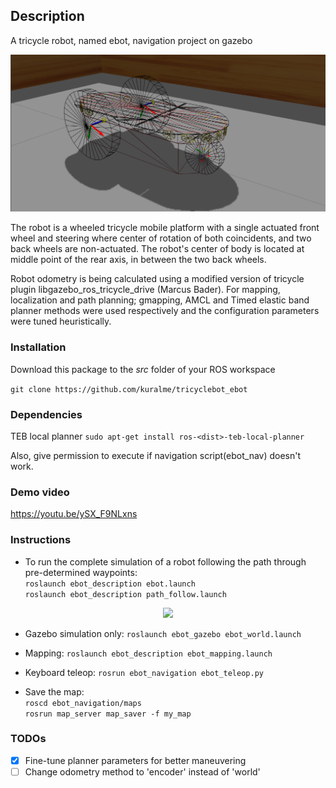 ## **Description**
A tricycle robot, named ebot, navigation project on gazebo

<p align="center">
 <img src="./images/robot_joints.png" length=".5" width=".5">
</p>

The robot is a wheeled tricycle mobile platform with a single actuated front wheel and steering where center of rotation of both coincidents, and two back wheels are non-actuated. The robot's center of body is located at middle point of the rear axis, in between the two back wheels.

Robot odometry is being calculated using a modified version of tricycle plugin libgazebo_ros_tricycle_drive (Marcus Bader). For mapping, localization and path planning; gmapping, AMCL and Timed elastic band planner methods were used respectively and the configuration parameters were tuned heuristically.

### **Installation** 
Download this package to the _src_ folder of your ROS workspace

```git clone https://github.com/kuralme/tricyclebot_ebot```

### **Dependencies**
TEB local planner
```sudo apt-get install ros-<dist>-teb-local-planner```

Also, give permission to execute if navigation script(ebot_nav) doesn't work.

### **Demo video**
https://youtu.be/ySX_F9NLxns

### **Instructions**
- To run the complete simulation of a robot following the path through pre-determined waypoints:\
  ```roslaunch ebot_description ebot.launch```\
  ```roslaunch ebot_description path_follow.launch```
<p align="center">
 <img src="./images/ebot_nav.gif" length=".5" width=".5">
</p>

- Gazebo simulation only:
  ```roslaunch ebot_gazebo ebot_world.launch```

- Mapping:
  ```roslaunch ebot_description ebot_mapping.launch```

- Keyboard teleop:
  ```rosrun ebot_navigation ebot_teleop.py```

- Save the map:\
  ```roscd ebot_navigation/maps```\
  ```rosrun map_server map_saver -f my_map```
  

### TODOs ###

- [x] Fine-tune planner parameters for better maneuvering
- [ ] Change odometry method to 'encoder' instead of 'world'
